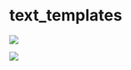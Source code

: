 # text_templates

![](http://imageshack.com/a/img922/1502/0LXErX.png)


![](http://imageshack.com/a/img921/9985/BNJQZj.png)
